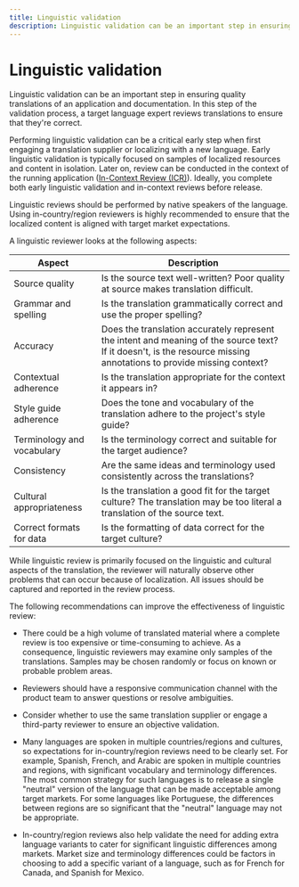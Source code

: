 ```yaml
---
title: Linguistic validation
description: Linguistic validation can be an important step in ensuring quality translations of an application and documentation.
---
```


# Linguistic validation

Linguistic validation can be an important step in ensuring quality translations of an application and documentation.
In this step of the validation process, a target language expert reviews translations to ensure that they're correct.

Performing linguistic validation can be a critical early step when first engaging a translation supplier or localizing with a new language.
Early linguistic validation is typically focused on samples of localized resources and content in isolation.
Later on, review can be conducted in the context of the running application ([In-Context Review (ICR)](in-context-review.md)).
Ideally, you complete both early linguistic validation and in-context reviews before release.

Linguistic reviews should be performed by native speakers of the language.
Using in-country/region reviewers is highly recommended to ensure that the localized content is aligned with target market expectations.

A linguistic reviewer looks at the following aspects:

| Aspect                     | Description |
| -------------------------- | ----------- |
| Source quality             | Is the source text well-written? Poor quality at source makes translation difficult. |
| Grammar and spelling       | Is the translation grammatically correct and use the proper spelling? |
| Accuracy                   | Does the translation accurately represent the intent and meaning of the source text? If it doesn't, is the resource missing annotations to provide missing context? |
| Contextual adherence       | Is the translation appropriate for the context it appears in? |
| Style guide adherence      | Does the tone and vocabulary of the translation adhere to the project's style guide? |
| Terminology and vocabulary | Is the terminology correct and suitable for the target audience? |
| Consistency                | Are the same ideas and terminology used consistently across the translations? |
| Cultural appropriateness   | Is the translation a good fit for the target culture? The translation may be too literal a translation of the source text. |
| Correct formats for data   | Is the formatting of data correct for the target culture? |

While linguistic review is primarily focused on the linguistic and cultural aspects of the translation, the reviewer will naturally observe other problems that can occur because of localization.
All issues should be captured and reported in the review process.

The following recommendations can improve the effectiveness of linguistic review:

* There could be a high volume of translated material where a complete review is too expensive or time-consuming to achieve.
As a consequence, linguistic reviewers may examine only samples of the translations.
Samples may be chosen randomly or focus on known or probable problem areas.

* Reviewers should have a responsive communication channel with the product team to answer questions or resolve ambiguities.

* Consider whether to use the same translation supplier or engage a third-party reviewer to ensure an objective validation.

* Many languages are spoken in multiple countries/regions and cultures, so expectations for in-country/region reviews need to be clearly set.
  For example, Spanish, French, and Arabic are spoken in multiple countries and regions, with significant vocabulary and terminology differences.
  The most common strategy for such languages is to release a single "neutral" version of the language that can be made acceptable among target markets.
  For some languages like Portuguese, the differences between regions are so significant that the "neutral" language may not be appropriate.

* In-country/region reviews also help validate the need for adding extra language variants to cater for significant linguistic differences among markets.
  Market size and terminology differences could be factors in choosing to add a specific variant of a language, such as for French for Canada, and Spanish for Mexico.
